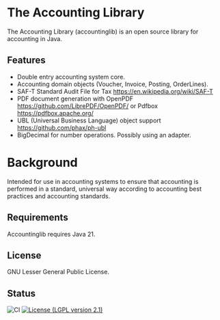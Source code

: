 # The Accounting Library

The Accounting Library (accountinglib) is an open source library for accounting in Java.

## Features
* Double entry accounting system core.
* Accounting domain objects (Voucher, Invoice, Posting, OrderLines).
* SAF-T Standard Audit File for Tax https://en.wikipedia.org/wiki/SAF-T
* PDF document generation with OpenPDF  https://github.com/LibrePDF/OpenPDF/ or Pdfbox https://pdfbox.apache.org/
* UBL (Universal Business Language) object support https://github.com/phax/ph-ubl
* BigDecimal for number operations. Possibly using an adapter.

# Background
Intended for use in accounting systems to ensure that accounting is performed in 
a standard, universal way according to accounting best practices and accounting standards.

## Requirements
Accountinglib requires Java 21.

## License 
GNU Lesser General Public License.

## Status
![CI](https://github.com/accountinglib/accountinglib/actions/workflows/maven.yml/badge.svg)
[![License (LGPL version 2.1)](https://img.shields.io/badge/license-GNU%20LGPL%20version%202.1-blue.svg?style=flat-square)](http://opensource.org/licenses/LGPL-2.1)
